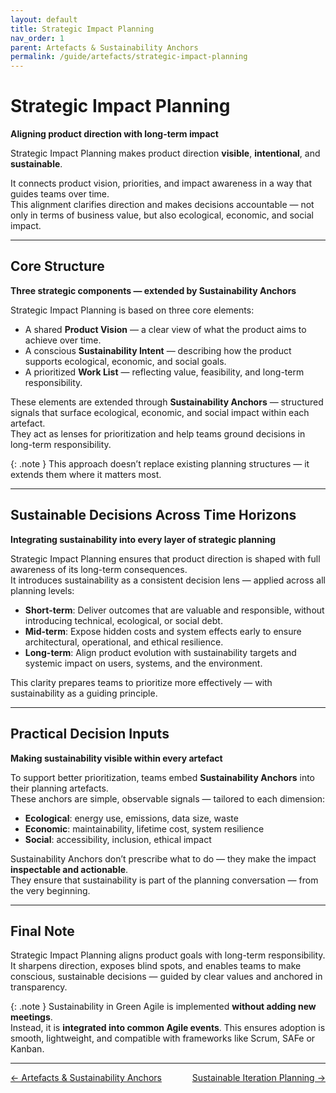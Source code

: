 ```yaml
---
layout: default
title: Strategic Impact Planning
nav_order: 1
parent: Artefacts & Sustainability Anchors
permalink: /guide/artefacts/strategic-impact-planning
---
```


# Strategic Impact Planning  
**Aligning product direction with long-term impact**

Strategic Impact Planning makes product direction **visible**, **intentional**, and **sustainable**.

It connects product vision, priorities, and impact awareness in a way that guides teams over time.  
This alignment clarifies direction and makes decisions accountable — not only in terms of business value, but also ecological, economic, and social impact.

---

## Core Structure  
**Three strategic components — extended by Sustainability Anchors**

Strategic Impact Planning is based on three core elements:

- A shared **Product Vision** — a clear view of what the product aims to achieve over time.  
- A conscious **Sustainability Intent** — describing how the product supports ecological, economic, and social goals.  
- A prioritized **Work List** — reflecting value, feasibility, and long-term responsibility.

These elements are extended through **Sustainability Anchors** — structured signals that surface ecological, economic, and social impact within each artefact.  
They act as lenses for prioritization and help teams ground decisions in long-term responsibility.

{: .note }
This approach doesn’t replace existing planning structures — it extends them where it matters most.

---

## Sustainable Decisions Across Time Horizons  
**Integrating sustainability into every layer of strategic planning**

Strategic Impact Planning ensures that product direction is shaped with full awareness of its long-term consequences.  
It introduces sustainability as a consistent decision lens — applied across all planning levels:

- **Short-term**: Deliver outcomes that are valuable and responsible, without introducing technical, ecological, or social debt.  
- **Mid-term**: Expose hidden costs and system effects early to ensure architectural, operational, and ethical resilience.  
- **Long-term**: Align product evolution with sustainability targets and systemic impact on users, systems, and the environment.

This clarity prepares teams to prioritize more effectively — with sustainability as a guiding principle.

---

## Practical Decision Inputs  
**Making sustainability visible within every artefact**

To support better prioritization, teams embed **Sustainability Anchors** into their planning artefacts.  
These anchors are simple, observable signals — tailored to each dimension:

- **Ecological**: energy use, emissions, data size, waste  
- **Economic**: maintainability, lifetime cost, system resilience  
- **Social**: accessibility, inclusion, ethical impact

Sustainability Anchors don’t prescribe what to do — they make the impact **inspectable and actionable**.  
They ensure that sustainability is part of the planning conversation — from the very beginning.

---

## Final Note  
Strategic Impact Planning aligns product goals with long-term responsibility.  
It sharpens direction, exposes blind spots, and enables teams to make conscious, sustainable decisions — guided by clear values and anchored in transparency.

{: .note }
Sustainability in Green Agile is implemented **without adding new meetings**.  
Instead, it is **integrated into common Agile events**. This ensures adoption is smooth, lightweight, and compatible with frameworks like Scrum, SAFe or Kanban.


---
<div style="display: flex; justify-content: space-between;">
  <a href="/guide/artefacts" style="text-small">← Artefacts & Sustainability Anchors</a>
  <a href="/guide/artefacts/sustainable-iteration-planning" style="text-small">Sustainable Iteration Planning →</a>
</div>